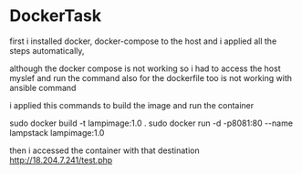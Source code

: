 # DockerTask
first i installed docker, docker-compose to the host
and i applied all the steps automatically,

although the docker compose is not working so i had to access the host myslef and run the command
also for the dockerfile too is not working with ansible command

i applied this commands to build the image and run the container

sudo docker build -t lampimage:1.0 .
sudo docker run -d -p8081:80 --name lampstack lampimage:1.0

then i accessed the container with that destination
http://18.204.7.241/test.php
